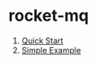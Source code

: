 # rocket-mq

1. [Quick Start](https://rocketmq.apache.org/docs/quick-start/)
2. [Simple Example](https://rocketmq.apache.org/docs/simple-example/)

